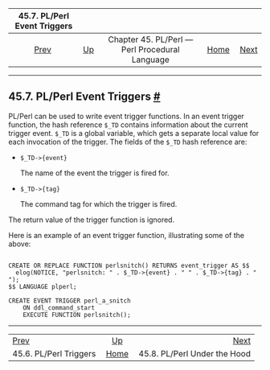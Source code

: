 <!--?xml version="1.0" encoding="UTF-8" standalone="no"?-->

|              45.7. PL/Perl Event Triggers              |                                                                    |                                                |                                                       |                                                                    |
| :----------------------------------------------------: | :----------------------------------------------------------------- | :--------------------------------------------: | ----------------------------------------------------: | -----------------------------------------------------------------: |
| [Prev](plperl-triggers.html "45.6. PL/Perl Triggers")  | [Up](plperl.html "Chapter 45. PL/Perl — Perl Procedural Language") | Chapter 45. PL/Perl — Perl Procedural Language | [Home](index.html "PostgreSQL 17devel Documentation") |  [Next](plperl-under-the-hood.html "45.8. PL/Perl Under the Hood") |

***

## 45.7. PL/Perl Event Triggers [#](#PLPERL-EVENT-TRIGGERS)

PL/Perl can be used to write event trigger functions. In an event trigger function, the hash reference `$_TD` contains information about the current trigger event. `$_TD` is a global variable, which gets a separate local value for each invocation of the trigger. The fields of the `$_TD` hash reference are:

* `$_TD->{event}`

    The name of the event the trigger is fired for.

* `$_TD->{tag}`

    The command tag for which the trigger is fired.

The return value of the trigger function is ignored.

Here is an example of an event trigger function, illustrating some of the above:

```

CREATE OR REPLACE FUNCTION perlsnitch() RETURNS event_trigger AS $$
  elog(NOTICE, "perlsnitch: " . $_TD->{event} . " " . $_TD->{tag} . " ");
$$ LANGUAGE plperl;

CREATE EVENT TRIGGER perl_a_snitch
    ON ddl_command_start
    EXECUTE FUNCTION perlsnitch();
```

***

|                                                        |                                                                    |                                                                    |
| :----------------------------------------------------- | :----------------------------------------------------------------: | -----------------------------------------------------------------: |
| [Prev](plperl-triggers.html "45.6. PL/Perl Triggers")  | [Up](plperl.html "Chapter 45. PL/Perl — Perl Procedural Language") |  [Next](plperl-under-the-hood.html "45.8. PL/Perl Under the Hood") |
| 45.6. PL/Perl Triggers                                 |        [Home](index.html "PostgreSQL 17devel Documentation")       |                                       45.8. PL/Perl Under the Hood |
